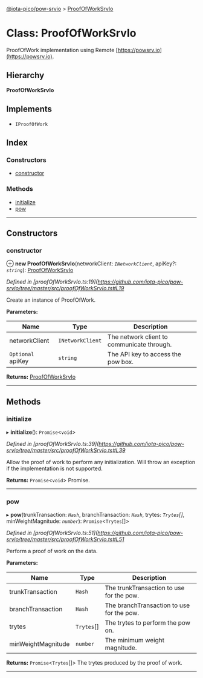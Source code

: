 [@iota-pico/pow-srvio](../README.md) > [ProofOfWorkSrvIo](../classes/proofofworksrvio.md)

# Class: ProofOfWorkSrvIo

ProofOfWork implementation using Remote [https://powsrv.io](https://powsrv.io).

## Hierarchy

**ProofOfWorkSrvIo**

## Implements

* `IProofOfWork`

## Index

### Constructors

* [constructor](proofofworksrvio.md#constructor)

### Methods

* [initialize](proofofworksrvio.md#initialize)
* [pow](proofofworksrvio.md#pow)

---

## Constructors

<a id="constructor"></a>

###  constructor

⊕ **new ProofOfWorkSrvIo**(networkClient: *`INetworkClient`*, apiKey?: *`string`*): [ProofOfWorkSrvIo](proofofworksrvio.md)

*Defined in [proofOfWorkSrvIo.ts:19](https://github.com/iota-pico/pow-srvio/tree/master/src/proofOfWorkSrvIo.ts#L19*

Create an instance of ProofOfWork.

**Parameters:**

| Name | Type | Description |
| ------ | ------ | ------ |
| networkClient | `INetworkClient` |  The network client to communicate through. |
| `Optional` apiKey | `string` |  The API key to access the pow box. |

**Returns:** [ProofOfWorkSrvIo](proofofworksrvio.md)

___

## Methods

<a id="initialize"></a>

###  initialize

▸ **initialize**(): `Promise`<`void`>

*Defined in [proofOfWorkSrvIo.ts:39](https://github.com/iota-pico/pow-srvio/tree/master/src/proofOfWorkSrvIo.ts#L39*

Allow the proof of work to perform any initialization. Will throw an exception if the implementation is not supported.

**Returns:** `Promise`<`void`>
Promise.

___
<a id="pow"></a>

###  pow

▸ **pow**(trunkTransaction: *`Hash`*, branchTransaction: *`Hash`*, trytes: *`Trytes`[]*, minWeightMagnitude: *`number`*): `Promise`<`Trytes`[]>

*Defined in [proofOfWorkSrvIo.ts:51](https://github.com/iota-pico/pow-srvio/tree/master/src/proofOfWorkSrvIo.ts#L51*

Perform a proof of work on the data.

**Parameters:**

| Name | Type | Description |
| ------ | ------ | ------ |
| trunkTransaction | `Hash` |  The trunkTransaction to use for the pow. |
| branchTransaction | `Hash` |  The branchTransaction to use for the pow. |
| trytes | `Trytes`[] |  The trytes to perform the pow on. |
| minWeightMagnitude | `number` |  The minimum weight magnitude. |

**Returns:** `Promise`<`Trytes`[]>
The trytes produced by the proof of work.

___

